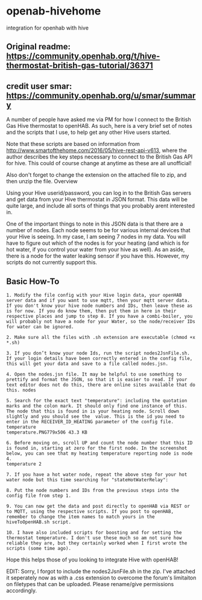 # openab-hivehome
integration for openhab with hive

## Original readme: https://community.openhab.org/t/hive-thermostat-british-gas-tutorial/36371
## credit user smar: https://community.openhab.org/u/smar/summary

A number of people have asked me via PM for how I connect to the British Gas Hive thermostat to openHAB. As such, here is a very brief set of notes and the scripts that I use, to help get any other Hive users started.

Note that these scripts are based on information from http://www.smartofthehome.com/2016/05/hive-rest-api-v613, where the author describes the key steps necessary to connect to the British Gas API for hive. This could of course change at anytime as these are all unofficial!

Also don't forget to change the extension on the attached file to zip, and then unzip the file.
Overview

Using your Hive userid/password, you can log in to the British Gas servers and get data from your Hive thermostat in JSON format. This data will be quite large, and include all sorts of things that you probably arent interested in.

One of the important things to note in this JSON data is that there are a number of nodes. Each node seems to be for various internal devices that your Hive is seeing. In my case, I am seeing 7 nodes in my data. You will have to figure out which of the nodes is for your heating (and which is for hot water, if you control your water from your hive as well). As an aside, there is a node for the water leaking sensor if you have this. However, my scripts do not currently support this.

Basic How-To
------------
	1. Modify the file config with your Hive login data, your openHAB server data and if you want to use mqtt, then your mqtt server data. If you don't know your hive node numbers and IDs, then leave these as is for now. If you do know them, then put them in here in their respective places and jump to step 8. If you have a combi-boiler, you will probably not have a node for your Water, so the node/receiver IDs for water can be ignored.

	2. Make sure all the files with .sh extension are executable (chmod +x *.sh)

    3. If you don’t know your node Ids, run the script nodes2JsnFile.sh. If your login details have been correctly entered in the config file, this will get your data and save to a file called nodes.jsn.

    4. Open the nodes.jsn file. It may be helpful to use something to prettify and format the JSON, so that it is easier to read. If your text editor does not do this, there are online sites available that do this. nodes

    5. Search for the exact text "temperature": including the quotation marks and the colon mark. It should only find one instance of this. The node that this is found in is your heating node. Scroll down slightly and you should see the  value. This is the id you need to enter in the RECEIVER_ID_HEATING parameter of the config file.
    temperature
    temperature.PNG779x506 43.3 KB

    6. Before moving on, scroll UP and count the node number that this ID is found in, starting at zero for the first node. In the screenshot below, you can see that my heating temperature reporting node is node 4.
    temperature 2

    7. If you have a hot water node, repeat the above step for your hot water node but this time searching for "stateHotWaterRelay":

    8. Put the node numbers and IDs from the previous steps into the config file from step 1.

    9. You can now get the data and post directly to openHAB via REST or to MQTT, using the respective scripts. If you post to openHAB, remember to change the item names to match yours in the hiveToOpenHAB.sh script.

    10. I have also included scripts for boosting and for setting the thermostat temperature. I don't use these much so am not sure how reliable they are, but they certainly worked when I first wrote the scripts (some time ago).

Hope this helps those of you looking to integrate Hive with openHAB!

EDIT: Sorry, I forgot to include the nodes2JsnFile.sh in the zip. I've attached it seperately now as with a .css extension to overcome the forum's limitaiton on filetypes that can be uploaded. Please rename/give permissions accordingly.
